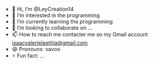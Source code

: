 - 👋 Hi, I’m @LeyCreation14
- 👀 I’m interested in the programming 
- 🌱 I’m currently learning the programming 
- 💞️ I’m looking to collaborate on ...
- 📫 How to reach me contacter me so my Gmail account isaacvalerielaetitia@gmail.com 
- 😄 Pronouns: vavoo
- ⚡ Fun fact: ...

<!---
LeyCreation14/LeyCreation14 is a ✨ special ✨ repository because its `README.md` (this file) appears on your GitHub profile.
You can click the Preview link to take a look at your changes.
--->
